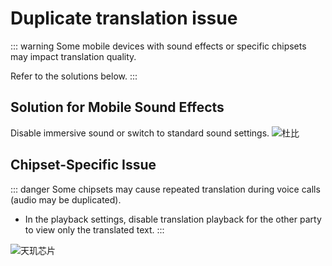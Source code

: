 # Duplicate translation issue

::: warning Some mobile devices with sound effects or specific chipsets may impact translation quality.

Refer to the solutions below.
:::

## Solution for Mobile Sound Effects

Disable immersive sound or switch to standard sound settings.
![杜比](https://bu.dusays.com/2024/10/29/672099d3e1fd6.png)

## Chipset-Specific Issue

::: danger Some chipsets may cause repeated translation during voice calls (audio may be duplicated).

- In the playback settings, disable translation playback for the other party to view only the translated text.
  :::

![天玑芯片](https://bu.dusays.com/2024/10/29/6720a3cc95cc1.png)
